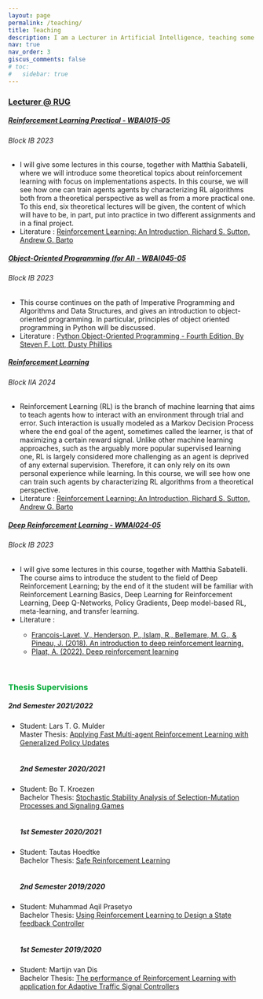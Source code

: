 ```yaml
---
layout: page
permalink: /teaching/
title: Teaching
description: I am a Lecturer in Artificial Intelligence, teaching some courses in the bachelor's and master's programm. I have also open projects to supervise bachelor's and master's students. Previously I was a TA assistance. During my PhD, I supervised many bachelor's and master's projects in the are of Reinforcement Learning from the Industrial Engeneering and Management (IEM) course.
nav: true
nav_order: 3
giscus_comments: false
# toc:
#   sidebar: true
---
```


<h3 style="color: #4b9cd3;" id="Lecturer @ RUG"><a href="https://ocasys.rug.nl/current/catalog/programme/56981">Lecturer @ RUG</a></h3>

<!-- WBAI015-05 (Reinforcement Learning Practical) -->
<div class="card mt-3">
  <div class="p-3">
    <div class="row">
      <div class="col-sm-10">
        <h5 id="RLP" class="card-title"><a href="https://ocasys.rug.nl/current/catalog/course/WBAI015-05">Reinforcement Learning Practical - 	WBAI015-05</a></h5>
        <h6 class="card-subtitle font-italic">Block IB 2023</h6>
      </div>
    </div>
    <ul class="card-text font-weight-light list-group list-group-flush">
      <li class="list-group-item">
        <div class="row">
          <div class="col-sm-12">
            I will give some lectures in this course, together with Matthia Sabatelli, where we will introduce some theoretical topics about reinforcement learning with focus on implementations aspects. In this course, we will see how one can train agents agents by characterizing RL algorithms both from a theoretical perspective as well as from a more practical one. To this end, six theoretical lectures will be given, the content of which will have to be, in part, put into practice in two different assignments and in a final project. 
          </div>
        </div>
      </li>
      <li class="list-group-item">
        <div class="row">
          <div class="col-sm-9">
            Literature : <a href="http://incompleteideas.net/book/the-book.html">Reinforcement Learning: An Introduction, Richard S. Sutton, Andrew G. Barto</a>
          </div>
        </div>
      </li>
    </ul>
  </div>
</div>

<!-- WBAI045-05 (Object-Oriented Programming (for AI)) -->
<div class="card mt-3">
  <div class="p-3">
    <div class="row">
      <div class="col-sm-10">
        <h5 id="comp210" class="card-title"><a href="https://ocasys.rug.nl/current/catalog/course/WBAI045-05">Object-Oriented Programming (for AI) - WBAI045-05</a></h5>
        <h6 class="card-subtitle font-italic">Block IB 2023</h6>
      </div>
    </div>
    <ul class="card-text font-weight-light list-group list-group-flush">
      <li class="list-group-item">
        <div class="row">
          <div class="col-sm-12">
              This course continues on the path of Imperative Programming and Algorithms and Data Structures, and gives an introduction to object-oriented programming. In particular, principles of object oriented programming in Python will be discussed.
          </div>
          <div class="col-sm-3">
          </div>
        </div>
      </li>
      <li class="list-group-item">
        <div class="row">
          <div class="col-sm-9">
            Literature : <a href="https://www.packtpub.com/product/python-object-oriented-programming-fourth-edition/9781801077262">Python Object-Oriented Programming - Fourth Edition, By Steven F. Lott, Dusty Phillips</a>
          </div>
        </div>
      </li>
    </ul>
  </div>
</div>

<!-- xxx (Reinforcement Learning) -->
<div class="card mt-3">
  <div class="p-3">
    <div class="row">
      <div class="col-sm-10">
        <h5 id="comp110" class="card-title"><a href="">Reinforcement Learning</a></h5>
        <h6 class="card-subtitle font-italic">Block IIA 2024</h6>
      </div>
    </div>
    <ul class="card-text font-weight-light list-group list-group-flush">
      <li class="list-group-item">
        <div class="row">
          <div class="col-sm-12">
            Reinforcement Learning (RL) is the branch of machine learning that aims to teach agents how to interact with an environment through trial and error. Such interaction is usually modeled as a Markov Decision Process where the end goal of the agent, sometimes called the learner, is that of maximizing a certain reward signal. Unlike other machine learning approaches, such as the arguably more popular supervised learning one, RL is largely considered more challenging as an agent is deprived of any external supervision. Therefore, it can only rely on its own personal experience while learning. In this course, we will see how one can train such agents by characterizing RL algorithms from a theoretical perspective.
          </div>
        </div>
      </li>
      <li class="list-group-item">
        <div class="row">
          <div class="col-sm-9">
            Literature : <a href="http://incompleteideas.net/book/the-book.html">Reinforcement Learning: An Introduction, Richard S. Sutton, Andrew G. Barto</a>
          </div>
        </div>
      </li>
    </ul>
  </div>
</div>

<!-- WMAI024-05 (Deep Reinforcement Learning) -->
<div class="card mt-3">
  <div class="p-3">
    <div class="row">
      <div class="col-sm-10">
        <h5 id="RLP" class="card-title"><a href="https://ocasys.rug.nl/current/catalog/course/WMAI024-05">Deep Reinforcement Learning - 	WMAI024-05</a></h5>
        <h6 class="card-subtitle font-italic">Block IB 2023</h6>
      </div>
    </div>
    <ul class="card-text font-weight-light list-group list-group-flush">
      <li class="list-group-item">
        <div class="row">
          <div class="col-sm-12">
            I will give some lectures in this course, together with Matthia Sabatelli. The course aims to introduce the student to the field of Deep Reinforcement Learning; by the end of it the student will be familiar with Reinforcement Learning Basics, Deep Learning for Reinforcement Learning, Deep Q-Networks, Policy Gradients, Deep model-based RL, meta-learning, and transfer learning.
          </div>
        </div>
      </li>
      <li class="list-group-item">
        <div class="row">
          <div class="col-sm-9">
            Literature : 
            <ul>
              <li><a href="https://arxiv.org/abs/1811.12560">François-Lavet, V., Henderson, P., Islam, R., Bellemare, M. G., & Pineau, J. (2018). An introduction to deep reinforcement learning.</a></li>
              <li><a href="https://arxiv.org/abs/2201.02135">Plaat, A. (2022). Deep reinforcement learning</a></li>
            </ul> 
          </div>
        </div>
      </li>
    </ul>
  </div>
</div>

<!-- Starting of Supervision Section -->
<br>
<h3 style="color: #00ab37;" id="Supervisions">Thesis Supervisions</h3>

<!-- xxx (1st Semester 2019/2020) -->
<div class="card mt-3">
  <div class="p-3">
    <div class="row">
      <div class="col-sm-12">
        <h5 class="card-title">2nd Semester 2021/2022</h5>
      </div>
    </div>
    <ul class="card-text font-weight-light list-group list-group-flush">
      <li class="list-group-item">
        <div class="row">
          <div class="col-sm-12">
            <div>Student: Lars T. G. Mulder</div>
            <div>Master Thesis: <a href="https://fse.studenttheses.ub.rug.nl/28673/">Applying Fast Multi-agent Reinforcement Learning with Generalized Policy Updates</a></div>
          </div>
        </div>
      </li>
      <br>
      <div class="row">
        <div class="col-sm-12">
          <h5 class="card-title">2nd Semester 2020/2021</h5>
        </div>
      </div>
      <li class="list-group-item">
        <div class="row">
          <div class="col-sm-12">
            <div>Student: Bo T. Kroezen</div>
            <div>Bachelor Thesis: <a href="https://fse.studenttheses.ub.rug.nl/24641/">Stochastic Stability Analysis of Selection-Mutation Processes and Signaling Games</a></div>
          </div>
        </div>
      </li>
      <br>
      <div class="row">
        <div class="col-sm-12">
          <h5 class="card-title">1st Semester 2020/2021</h5>
        </div>
      </div>
      <li class="list-group-item">
        <div class="row">
          <div class="col-sm-12">
            <div>Student: Tautas Hoedtke</div>
            <div>Bachelor Thesis: <a href="https://fse.studenttheses.ub.rug.nl/23954/">Safe Reinforcement Learning</a></div>
          </div>
        </div>
      </li>
      <br>
      <div class="row">
        <div class="col-sm-12">
          <h5 class="card-title">2nd Semester 2019/2020</h5>
        </div>
      </div>
      <li class="list-group-item">
        <div class="row">
          <div class="col-sm-12">
            <div>Student: Muhammad Aqil Prasetyo</div>
            <div>Bachelor Thesis: <a href="https://fse.studenttheses.ub.rug.nl/22395/">Using Reinforcement Learning to Design a State feedback Controller</a></div>
          </div>
        </div>
      </li>
      <br>
      <div class="row">
        <div class="col-sm-12">
          <h5 class="card-title">1st Semester 2019/2020</h5>
        </div>
      </div>
      <li class="list-group-item">
        <div class="row">
          <div class="col-sm-12">
            <div>Student: Martijn van Dis</div>
            <div>Bachelor Thesis: <a href="https://fse.studenttheses.ub.rug.nl/21541/">The performance of Reinforcement Learning with application for Adaptive Traffic Signal Controllers</a></div>
          </div>
        </div>
      </li>
    </ul>
  </div>
</div>


<!--
<section id="teaching">
  <div class="container">
    <h3 style="color: rgb(0, 0, 0);">Teaching</h3>

    <p style="text-align: justify; color: rgb(0, 0, 0);">
      Academic year 2021/2022: <br>
    <a class="icon fa-book" style="color: rgb(0, 0, 255);" href="https://rugcognitiverobotics.github.io/" target="_blank"> WMAI003-05: Cognitive Robotics (Coordinator)</a><br>

    <a class="icon fa-book" style="color: rgb(0, 0, 255);" href="https://www.rug.nl/ocasys/frw/vak/show?code=KIB.AS03" target="_blank"> KIB.AS03: Autonomous Systems (Coordinator)</a><br>

    </p><p style="text-align: justify; color: rgb(0, 0, 0);">
A cademic year 2020/2021: <br>
<a class="icon fa-book" style="color: rgb(0, 0, 255);" href="https://rugcognitiverobotics.github.io/" target="_blank"> WMAI003-05: Cognitive Robotics (Coordinator)</a><br>
<a class="icon fa-book" style="color: rgb(0, 0, 255);" href="https://www.rug.nl/ocasys/frw/vak/show?code=KIB.AS03" target="_blank"> KIB.AS03: Autonomous Systems (Lecturer)</a><br>
<a class="icon fa-book" style="color: rgb(0, 0, 255);" href="https://www.rug.nl/ocasys/let/vak/show?code=KIM.ML09" target="_blank"> WMAI18002: Deep Learning (Lecturer)</a><br>

</p>
</div>
</section>
-->